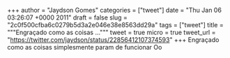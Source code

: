 
+++
author = "Jaydson Gomes"
categories = ["tweet"]
date = "Thu Jan 06 03:26:07 +0000 2011"
draft = false
slug = "2c0f500cfba6c0279b5d3a2e046e38e8563dd29a"
tags = ["tweet"]
title = """Engraçado como as coisas ..."""
tweet = true
micro = true
tweet_url = "https://twitter.com/jaydson/status/22856412107374593"
+++
Engraçado como as coisas simplesmente param de funcionar Oo
